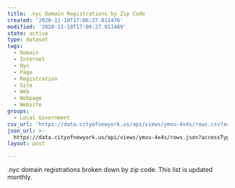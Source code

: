 ```yaml
---
title: .nyc Domain Registrations by Zip Code
created: '2020-11-10T17:06:27.011476'
modified: '2020-11-10T17:06:27.011489'
state: active
type: dataset
tags:
  - Domain
  - Internet
  - Nyc
  - Page
  - Registration
  - Site
  - Web
  - Webpage
  - Website
groups:
  - Local Government
csv_url: 'https://data.cityofnewyork.us/api/views/ymvu-4x4s/rows.csv?accessType=DOWNLOAD'
json_url: >-
  https://data.cityofnewyork.us/api/views/ymvu-4x4s/rows.json?accessType=DOWNLOAD
layout: post

---
```

.nyc domain registrations broken down by zip code.  This list is updated monthly.
